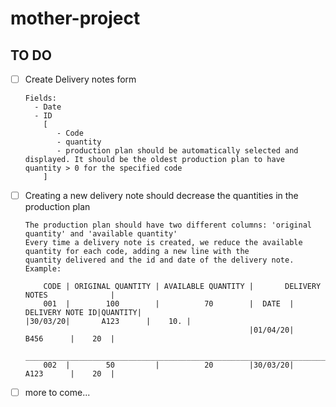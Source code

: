 # mother-project

## TO DO

- [ ] Create Delivery notes form 

      Fields: 
        - Date
        - ID
          [ 
             - Code 
             - quantity 
             - production plan should be automatically selected and displayed. It should be the oldest production plan to have             quantity > 0 for the specified code 
          ]  
- [ ] Creating a new delivery note should decrease the quantities in the production plan 

      The production plan should have two different columns: 'original quantity' and 'available quantity' 
      Every time a delivery note is created, we reduce the available quantity for each code, adding a new line with the             quantity delivered and the id and date of the delivery note.
      Example:
      
          CODE | ORIGINAL QUANTITY | AVAILABLE QUANTITY |       DELIVERY NOTES              | 
          001  |        100        |          70        |  DATE  | DELIVERY NOTE ID|QUANTITY|                                                                                         |30/03/20|       A123      |    10. |
                                                        |01/04/20|       B456      |    20  |
          ___________________________________________________________________________________
          002  |        50         |          20        |30/03/20|       A123      |    20  |
 
 - [ ] more to come...
       
      
